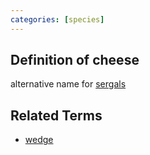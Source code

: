 ```yaml
---
categories: [species]
---
```


## Definition of cheese

alternative name for [sergals](./sergal)

## Related Terms

- [wedge](./wedge)

